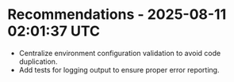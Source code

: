 # Recommendations - 2025-08-11 02:01:37 UTC
- Centralize environment configuration validation to avoid code duplication.
- Add tests for logging output to ensure proper error reporting.
